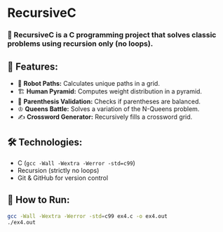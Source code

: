 # RecursiveC

### 🚀 RecursiveC is a C programming project that solves classic problems using recursion only (no loops).

## 📌 Features:
- 🏁 **Robot Paths:** Calculates unique paths in a grid.
- 🏗️ **Human Pyramid:** Computes weight distribution in a pyramid.
- 🔎 **Parenthesis Validation:** Checks if parentheses are balanced.
- ♔ **Queens Battle:** Solves a variation of the N-Queens problem.
- ✍️ **Crossword Generator:** Recursively fills a crossword grid.

## 🛠️ Technologies:
- C (`gcc -Wall -Wextra -Werror -std=c99`)
- Recursion (strictly no loops)
- Git & GitHub for version control

## 🚀 How to Run:
```bash
gcc -Wall -Wextra -Werror -std=c99 ex4.c -o ex4.out
./ex4.out
